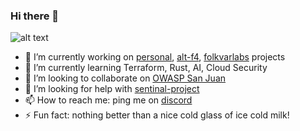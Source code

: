 ### Hi there 👋

<!--
![alt text](https://64.media.tumblr.com/33941b01d11c366cc81a1cbb5d1bf12f/tumblr_mhgb0rshoa1qmo2amo4_500.gifv)
-->
![alt text](https://media.giphy.com/media/v1.Y2lkPTc5MGI3NjExMjIyMzgxZDY1ZDBmNzUxZmFjMjU1NGQ2YjY3ZmYzMWNiNDU5MDBiZSZjdD1n/t8J1eaVyz2jp1IT0lQ/giphy.gif)

- 🔭 I’m currently working on [personal](https://github.com/cywf/projects), [alt-f4](https://github.com/alt-f4-society/projects), [folkvarlabs](https://github.com/folkvarlabs/projects) projects
- 🌱 I’m currently learning Terraform, Rust, AI, Cloud Security
- 👯 I’m looking to collaborate on [OWASP San Juan](https://github.com/owasp/www-chapter-san-juan)
- 🤔 I’m looking for help with [sentinal-project](https://github.com/folkvarlabs/sentinal-project)
- 📫 How to reach me: ping me on [discord](https://discord.gg/nQgTBZZrA4)
- ⚡ Fun fact: nothing better than a nice cold glass of ice cold milk!
